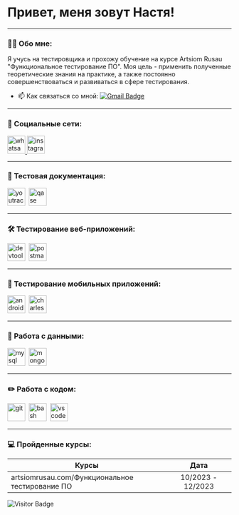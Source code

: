 # Привет, меня зовут Настя!

---

### 👨‍💻 Обо мне:

Я учусь на тестировщика и прохожу обучение на курсе Artsiom Rusau "Функциональное тестирование ПО". Моя цель - применить полученные теоретические знания на практике, а также постоянно совершенствоваться и развиваться в сфере тестирования. 

- 📫 Как связаться со мной: [![Gmail Badge](https://img.shields.io/badge/-Gmail-red?style=flat&logo=Gmail&logoColor=white)](mailto:tyuhai.nastya@gmail.com)

---

### 🤝 Социальные сети:

  <div id="badges">
    <a href="https://wa.me/+48507685165" target="_blank">
      <img src="https://encrypted-tbn0.gstatic.com/images?q=tbn:ANd9GcRDF7Okuo94kAw-U7qbCa1h8P8SlMZKhPY2E9Hv1LipRQLxWRLi5lBSZx34a2-pacqta6o&usqp=CAU" width="40" height="40" alt="whatsapp" />
    </a>
    <a href="https://www.instagram.com/nastya_tyuhai?igshid=NGVhN2U2NjQ0Yg%3D%3D&utm_source=qr" target="_blank">
      <img src="https://upload.wikimedia.org/wikipedia/commons/thumb/a/a5/Instagram_icon.png/600px-Instagram_icon.png" width="40" height="40" alt="instagram" />
    </a>
  </div>

---

### 📁 Тестовая документация:

<div>
  <img src="https://upload.wikimedia.org/wikipedia/commons/thumb/8/8d/YouTrack_Icon.svg/1024px-YouTrack_Icon.svg.png?20200803082248" title="youtrack" alt="youtrack" width="40" height="40"/>&nbsp
  <img src="https://luna1.co/eb0187.png" title="qase" alt="qase" width="40" height="40"/>&nbsp
  </div>

---

### 🛠 Тестирование веб-приложений:

<div>
  <img src="https://d33wubrfki0l68.cloudfront.net/38b5c953a4667366685d55db55d057c86db1fc54/a0fdc/static/acae6b24d940347661ca901ea07f47c1/chrome-dev-logo-icon.png" title="devtools" alt="devtools" width="40" height="40"/>&nbsp
  <img src="https://seeklogo.com/images/P/postman-logo-0087CA0D15-seeklogo.com.png" title="postman" alt="postman" width="40" height="40"/>&nbsp
  </div>

---

### 📱 Тестирование мобильных приложений:

<div>
  <img src="https://cdn.jsdelivr.net/gh/devicons/devicon/icons/androidstudio/androidstudio-original.svg" title="android-studio" alt="android-studio" width="40" height="40"/>&nbsp
  <img src="https://cdn.icon-icons.com/icons2/3053/PNG/512/charles_proxy_macos_bigsur_icon_190302.png" title="charles-proxy" alt="charles-proxy" width="40" height="40"/>&nbsp
  </div>


---

### 💾 Работа с данными:

<div>
  <img src="https://cdn.jsdelivr.net/gh/devicons/devicon/icons/mysql/mysql-original.svg" title="mysql" alt="mysql" width="40" height="40"/>&nbsp
  <img src="https://cdn.jsdelivr.net/gh/devicons/devicon/icons/mongodb/mongodb-original.svg" title="mongodb" alt="mongodb" width="40" height="40"/>&nbsp
</div>

---

### ✏️ Работа с кодом:

<div>
  <img src="https://cdn.jsdelivr.net/gh/devicons/devicon/icons/git/git-original.svg" title="git" alt="git" width="40" height="40"/>&nbsp
  <img src="https://upload.wikimedia.org/wikipedia/commons/thumb/4/4b/Bash_Logo_Colored.svg/1024px-Bash_Logo_Colored.svg.png?20180723054350" title="bash" alt="bash" width="40" height="40"/>&nbsp
  <img src="https://cdn.jsdelivr.net/gh/devicons/devicon/icons/vscode/vscode-original.svg" title="vscode" alt="vscode" width="40" height="40"/>&nbsp
  
</div>

---

### 💻 Пройденные курсы:

| Курсы                                                           | Дата              |
| ----------------------------------------------------------------| :---------------: |
| artsiomrusau.com/Функциональное тестирование ПО                 | 10/2023 - 12/2023 |


![Visitor Badge](https://visitor-badge.laobi.icu/badge?page_id=ntyuhai)
